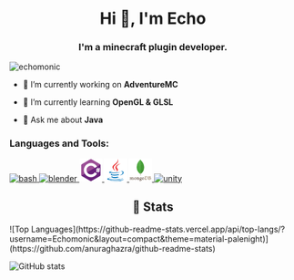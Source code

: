 <h1 align="center">Hi 👋, I'm Echo</h1>
<h3 align="center">I'm a minecraft plugin developer.</h3>

<p align="left"> <img src="https://komarev.com/ghpvc/?username=echomonic&label=Profile%20views&color=0e75b6&style=flat" alt="echomonic" /> </p>

- 🔭 I’m currently working on **AdventureMC**

- 🌱 I’m currently learning **OpenGL & GLSL**

- 💬 Ask me about **Java**

</p>

<h3 align="left">Languages and Tools:</h3>
<p align="left"> <a href="https://www.gnu.org/software/bash/" target="_blank" rel="noreferrer"> <img src="https://www.vectorlogo.zone/logos/gnu_bash/gnu_bash-icon.svg" alt="bash" width="40" height="40"/> </a> <a href="https://www.blender.org/" target="_blank" rel="noreferrer"> <img src="https://download.blender.org/branding/community/blender_community_badge_white.svg" alt="blender" width="40" height="40"/> </a> <a href="https://www.w3schools.com/cs/" target="_blank" rel="noreferrer"> <img src="https://raw.githubusercontent.com/devicons/devicon/master/icons/csharp/csharp-original.svg" alt="csharp" width="40" height="40"/> </a> <a href="https://www.java.com" target="_blank" rel="noreferrer"> <img src="https://raw.githubusercontent.com/devicons/devicon/master/icons/java/java-original.svg" alt="java" width="40" height="40"/> </a> <a href="https://www.mongodb.com/" target="_blank" rel="noreferrer"> <img src="https://raw.githubusercontent.com/devicons/devicon/master/icons/mongodb/mongodb-original-wordmark.svg" alt="mongodb" width="40" height="40"/> </a> <a href="https://unity.com/" target="_blank" rel="noreferrer"> <img src="https://www.vectorlogo.zone/logos/unity3d/unity3d-icon.svg" alt="unity" width="40" height="40"/> </a> </p>

<h2 align="center"> 💾 <span class="bolded">Stats</span></h2>

<p>
![Top Languages](https://github-readme-stats.vercel.app/api/top-langs/?username=Echomonic&layout=compact&theme=material-palenight)](https://github.com/anuraghazra/github-readme-stats)

![GitHub stats](https://github-readme-stats.vercel.app/api?username=Echomonic&show_icons=true&theme=material-palenight)
</p>
